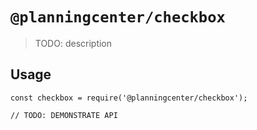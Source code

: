 # `@planningcenter/checkbox`

> TODO: description

## Usage

```
const checkbox = require('@planningcenter/checkbox');

// TODO: DEMONSTRATE API
```
